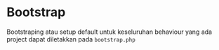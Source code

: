# Bootstrap

Bootstraping atau setup default untuk keseluruhan behaviour yang ada project dapat diletakkan pada `bootstrap.php`

